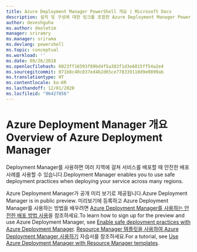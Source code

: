 ```yaml
---
title: Azure Deployment Manager PowerShell 개요 | Microsoft Docs
description: 설치 및 구성에 대한 링크를 포함한 Azure Deployment Manager PowerShell 개요입니다.
author: deveshguha
ms.author: deoletim
manager: sriramry
ms.manager: srirama
ms.devlang: powershell
ms.topic: conceptual
ms.workload: ''
ms.date: 09/26/2018
ms.openlocfilehash: 6023ff16593f89bd4f5a382f1d3e6815ff54a2e4
ms.sourcegitcommit: 071b8c40c837ed4b2d65ce778339110d9e0899ab
ms.translationtype: HT
ms.contentlocale: ko-KR
ms.lasthandoff: 12/01/2020
ms.locfileid: "96427856"
---
```

# <a name="overview-of-azure-deployment-manager"></a><span data-ttu-id="7948f-103">Azure Deployment Manager 개요</span><span class="sxs-lookup"><span data-stu-id="7948f-103">Overview of Azure Deployment Manager</span></span>

<span data-ttu-id="7948f-104">Deployment Manager를 사용하면 여러 지역에 걸쳐 서비스를 배포할 때 안전한 배포 사례를 사용할 수 있습니다.</span><span class="sxs-lookup"><span data-stu-id="7948f-104">Deployment Manager enables you to use safe deployment practices when deploying your service across many regions.</span></span>

<span data-ttu-id="7948f-105">Azure Deployment Manager가 공개 미리 보기로 제공됩니다.</span><span class="sxs-lookup"><span data-stu-id="7948f-105">Azure Deployment Manager is in public preview.</span></span> <span data-ttu-id="7948f-106">미리보기에 등록하고 Azure Deployment Manager를 사용하는 방법을 배우려면 [Azure Deployment Manager를 사용하는 안전한 배포 방법 사용](/azure/azure-resource-manager/deployment-manager-overview)을 참조하세요.</span><span class="sxs-lookup"><span data-stu-id="7948f-106">To learn how to sign up for the preview and use Azure Deployment Manager, see [Enable safe deployment practices with Azure Deployment Manager](/azure/azure-resource-manager/deployment-manager-overview).</span></span> <span data-ttu-id="7948f-107">[Resource Manager 템플릿을 사용하여 Azure Deployment Manager 사용하기](/azure/azure-resource-manager/deployment-manager-tutorial) 자습서를 참조하세요.</span><span class="sxs-lookup"><span data-stu-id="7948f-107">For a tutorial, see [Use Azure Deployment Manager with Resource Manager templates](/azure/azure-resource-manager/deployment-manager-tutorial).</span></span>